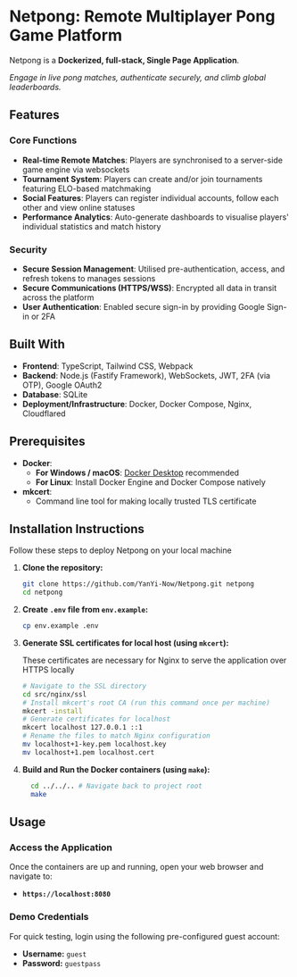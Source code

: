 
# Netpong: Remote Multiplayer Pong Game Platform

Netpong is a **Dockerized, full-stack, Single Page Application**.  

*Engage in live pong matches, authenticate securely, and climb global leaderboards.*

## Features
### Core Functions
  * **Real-time Remote Matches**: Players are synchronised to a server-side game engine via websockets
  * **Tournament System**: Players can create and/or join tournaments featuring ELO-based matchmaking
  * **Social Features**: Players can register individual accounts, follow each other and view online statuses
  * **Performance Analytics**: Auto-generate dashboards to visualise players' individual statistics and match history
  
### Security 
 * **Secure Session Management**: Utilised pre-authentication, access, and refresh tokens to manages sessions
 * **Secure Communications (HTTPS/WSS)**: Encrypted all data in transit across the platform
 * **User Authentication**: Enabled secure sign-in by providing Google Sign-in or 2FA

## Built With

  * **Frontend**: TypeScript, Tailwind CSS, Webpack
  * **Backend**: Node.js (Fastify Framework), WebSockets, JWT, 2FA (via OTP), Google OAuth2
  * **Database**: SQLite
  * **Deployment/Infrastructure**: Docker, Docker Compose, Nginx, Cloudflared


## Prerequisites

  * **Docker**:
      * **For Windows / macOS**: [Docker Desktop](https://www.docker.com/products/docker-desktop) recommended
      * **For Linux**: Install Docker Engine and Docker Compose natively
  * **mkcert**:
      * Command line tool for making locally trusted TLS certificate
  

## Installation Instructions

Follow these steps to deploy Netpong on your local machine

1.  **Clone the repository:**

    ```bash
    git clone https://github.com/YanYi-Now/Netpong.git netpong
    cd netpong
    ```

2.  **Create `.env` file from `env.example`:**
    ```bash
    cp env.example .env
    ```
    
3.  **Generate SSL certificates for local host (using `mkcert`):**
   
     These certificates are necessary for Nginx to serve the application over HTTPS locally

    ```bash
    # Navigate to the SSL directory
    cd src/nginx/ssl
    # Install mkcert's root CA (run this command once per machine)
    mkcert -install
    # Generate certificates for localhost
    mkcert localhost 127.0.0.1 ::1
    # Rename the files to match Nginx configuration 
    mv localhost+1-key.pem localhost.key
    mv localhost+1.pem localhost.cert
    ```

   4. **Build and Run the Docker containers (using `make`):**

      ```bash
        cd ../../.. # Navigate back to project root
        make
      ```


## Usage

### Access the Application

Once the containers are up and running, open your web browser and navigate to:

  * **`https://localhost:8080`**
    
### Demo Credentials

For quick testing, login using the following pre-configured guest account:

  * **Username:** `guest`
  * **Password:** `guestpass`

